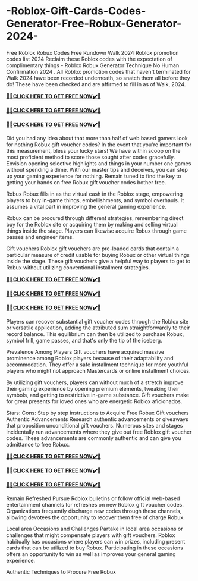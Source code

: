 # -Roblox-Gift-Cards-Codes-Generator-Free-Robux-Generator-2024-

Free Roblox Robux Codes Free Rundown Walk 2024 Roblox promotion codes list 2024 Reclaim these Roblox codes with the expectation of complimentary things - Roblox Robux Generator Technique No Human Confirmation 2024 . All Roblox promotion codes that haven't terminated for Walk 2024 have been recorded underneath, so snatch them all before they do! These have been checked and are affirmed to fill in as of Walk, 2024.

**[🎁🎁CLICK HERE TO GET FREE NOW✔️🎁](https://tinyurl.com/dfthhhuglatestroblox)**

**[🎁🎁CLICK HERE TO GET FREE NOW✔️🎁](https://tinyurl.com/dfthhhuglatestroblox)**

**[🎁🎁CLICK HERE TO GET FREE NOW✔️🎁](https://tinyurl.com/dfthhhuglatestroblox)**

Did you had any idea about that more than half of web based gamers look for nothing Robux gift voucher codes? In the event that you're important for this measurement, bless your lucky stars! We have within scoop on the most proficient method to score those sought after codes gracefully. Envision opening selective highlights and things in your number one games without spending a dime. With our master tips and deceives, you can step up your gaming experience for nothing. Remain tuned to find the key to getting your hands on free Robux gift voucher codes bother free.

Robux
Robux fills in as the virtual cash in the Roblox stage, empowering players to buy in-game things, embellishments, and symbol overhauls. It assumes a vital part in improving the general gaming experience.

Robux can be procured through different strategies, remembering direct buy for the Roblox site or acquiring them by making and selling virtual things inside the stage. Players can likewise acquire Robux through game passes and engineer items.

Gift vouchers
Roblox gift vouchers are pre-loaded cards that contain a particular measure of credit usable for buying Robux or other virtual things inside the stage. These gift vouchers give a helpful way to players to get to Robux without utilizing conventional installment strategies.

**[🎁🎁CLICK HERE TO GET FREE NOW✔️🎁](https://tinyurl.com/dfthhhuglatestroblox)**

**[🎁🎁CLICK HERE TO GET FREE NOW✔️🎁](https://tinyurl.com/dfthhhuglatestroblox)**

**[🎁🎁CLICK HERE TO GET FREE NOW✔️🎁](https://tinyurl.com/dfthhhuglatestroblox)**

Players can recover substantial gift voucher codes through the Roblox site or versatile application, adding the attributed sum straightforwardly to their record balance. This equilibrium can then be utilized to purchase Robux, symbol frill, game passes, and that's only the tip of the iceberg.

Prevalence Among Players
Gift vouchers have acquired massive prominence among Roblox players because of their adaptability and accommodation. They offer a safe installment technique for more youthful players who might not approach Mastercards or online installment choices.

By utilizing gift vouchers, players can without much of a stretch improve their gaming experience by opening premium elements, tweaking their symbols, and getting to restrictive in-game substance. Gift vouchers make for great presents for loved ones who are energetic Roblox aficionados.

Stars:
Cons:
Step by step instructions to Acquire Free Robux Gift vouchers
Authentic Advancements
Research authentic advancements or giveaways that proposition unconditional gift vouchers. Numerous sites and stages incidentally run advancements where they give out free Roblox gift voucher codes. These advancements are commonly authentic and can give you admittance to free Robux.

**[🎁🎁CLICK HERE TO GET FREE NOW✔️🎁](https://tinyurl.com/dfthhhuglatestroblox)**

**[🎁🎁CLICK HERE TO GET FREE NOW✔️🎁](https://tinyurl.com/dfthhhuglatestroblox)**

**[🎁🎁CLICK HERE TO GET FREE NOW✔️🎁](https://tinyurl.com/dfthhhuglatestroblox)**

Remain Refreshed
Pursue Roblox bulletins or follow official web-based entertainment channels for refreshes on new Roblox gift voucher codes. Organizations frequently discharge new codes through these channels, allowing devotees the opportunity to recover them free of charge Robux.

Local area Occasions and Challenges
Partake in local area occasions or challenges that might compensate players with gift vouchers. Roblox habitually has occasions where players can win prizes, including present cards that can be utilized to buy Robux. Participating in these occasions offers an opportunity to win as well as improves your general gaming experience.

Authentic Techniques to Procure Free Robux
